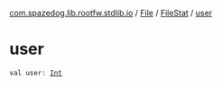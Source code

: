 [com.spazedog.lib.rootfw.stdlib.io](../../index.md) / [File](../index.md) / [FileStat](index.md) / [user](.)

# user

`val user: `[`Int`](https://kotlinlang.org/api/latest/jvm/stdlib/kotlin/-int/index.html)